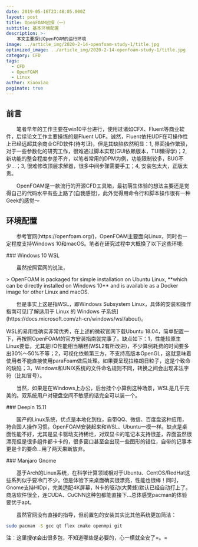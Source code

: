 ```yaml
---
date: 2019-05-16T23:48:05.000Z
layout: post
title: OpenFOAM初探（一）
subtitle: 基本环境配置
description: >-
    本文主要探讨OpenFOAM的运行环境
image: ../article_img/2020-2-14-openfoam-study-1/title.jpg
optimized_image: ../article_img/2020-2-14-openfoam-study-1/title.jpg
category: CFD
tags:
  - CFD
  - OpenFOAM
  - Linux
author: Xiaoxiao
paginate: true
---
```


## 前言

<p style="text-indent:2em">笔者早年的工作主要在win10平台进行，使用过诸如CFX、Fluent等商业软件，后续论文工作主要操练的是Fluent UDF。诚然，Fluent依托UDF在可操作性上已经远超其余商业CFD软件(待考证)，但是其缺陷依然明显：1, 界面操作繁琐，对于一些参数化的研究工作，很难通过脚本实现(GUI依赖版本，TUI懒得学)；2, 新功能的整合程度参差不齐，以笔者常用的DPM为例，功能限制较多，BUG不少...；3, 很难修改顶层求解器，很多中间步骤需要手工；4, 安装包太大，正版太贵。</p>

<p style="text-indent:2em">OpenFOAM是一款流行的开源CFD工具箱，最初萌生体验的想法主要还是觉得自己的代码水平有些上路了(自我感觉)，此外觉得用命令行和脚本操作很有一种Geek的感觉～</p>

## 环境配置
<p style="text-indent:2em">参考官网(https://openfoam.org/)，OpenFOAM主要面向Linux，同时也一定程度支持Windows 10和macOS。笔者在研究过程中大概换了以下这些环境:</p>
### Windows 10 WSL
<p style="text-indent:2em">虽然按照官网的说法，</p>
> OpenFOAM is packaged for simple installation on Ubuntu Linux, **which can be directly installed on Windows 10** and is available as a Docker image for other Linux and macOS.

<p style="text-indent:2em">但是事实上这是指WSL，即Windows Subsystem Linux，具体的安装和操作指南可见[了解适用于 Linux 的 Windows 子系统](https://docs.microsoft.com/zh-cn/windows/wsl/about)。</p>
WSL的易用性确实非常优秀，在上述的微软官网下载Ubuntu 18.04，简单配置一下，再按照OpenFOAM的官方安装指南就完事了。缺点如下：1，性能较原生Linux要低，尤其是I/O性能相当糟糕(WSL2有所改进)，不少算例耗费的时间要多出30%～50%不等；2，可视化依赖第三方，不支持高版本OpenGL，这就意味着使用者不能直接使用paraFoam做后处理。如果要呈现拉格朗日粒子，这是个致命的缺陷；3，Windows和UNIX系统的文件命名规则不同，转换之间会出现非法字符（比如冒号）。</p>
<p style="text-indent:2em">当然，如果是在Windows上办公，后台挂个小算例这种场景，WSL是几乎完美的。双系统用户对硬盘空间不敏感的话完全可以装一个。</p>
### Deepin 15.11
<p style="text-indent:2em">国产的Linux系统，优点是本地化到位，自带QQ、微信、百度盘这种应用，符合国人操作习惯。OpenFOAM安装起来和WSL、Ubuntu一模一样。缺点是桌面性能不好，尤其是显卡驱动支持稀烂，对双显卡的笔记本支持很差，界面虽然很漂亮但是很多组件都卡卡的，很多窗口甚至会出现一些图形的错位，自带的记事本更是卡的要命...用了两天果断放弃。</p>
### Manjaro Gnome
<p style="text-indent:2em">基于Arch的Linux系统，在科学计算领域相对于Ubuntu、CentOS/RedHat这些系列似乎要冷门不少。但是体验下来桌面确实很漂亮，性能也很棒！同时，Gnome支持HIDpi，完美适配4K屏幕，N卡的驱动(大黄蜂)默认已经自动打上了。商店软件很全，连CUDA、CuCNN这种包都能直接下...总体感觉pacman的体验要优于apt。</p>
<p style="text-indent:2em">虽然官网没有直接的指导，但前置包的安装其实比其他系统更加简洁：</p>

```bash
sudo pacman -S gcc qt flex cmake openmpi git
```

注：这里搜qt会出很多包，不知道哪些是必要的，心一横就全安了=。=
